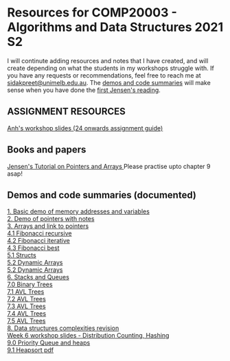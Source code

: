 # Resources for COMP20003 - Algorithms and Data Structures 2021 S2
I will continute adding resources and notes that I have created, and will create depending on what the students in my workshops struggle with. If you have any requests or recommendations, feel free to reach me at sidakpreet@unimelb.edu.au. The <a href="#demos-and-code-summaries-documented">demos and code summaries</a> will make sense when you have done the <a href="#books-and-papersf">first Jensen's reading</a>.
## ASSIGNMENT RESOURCES
<a href="https://github.com/extragravee/comp20003-sidak/blob/main/resources/PostWorkshopWeek4_AnhSlidesV1.pdf">Anh's workshop slides (24 onwards assignment guide)</a>
## Books and papers
<a href="https://github.com/extragravee/COMP20003/blob/master/prac/JensenTutorialPointersAndArraysInC.pdf">Jensen's Tutorial on Pointers and Arrays </a>
Please practise upto chapter 9 asap!
## Demos and code summaries (documented)
<a href="https://github.com/extragravee/comp20003-sidak/blob/main/resources/1.demo.c"> 1. Basic demo of memory addresses and variables </a> \
<a href="https://github.com/extragravee/comp20003-sidak/blob/main/resources/1.pointers.c"> 2. Demo of pointers with notes </a> \
<a href="https://github.com/extragravee/comp20003-sidak/blob/main/resources/2.pointer_types_and_arrays.c"> 3. Arrays and link to pointers </a> \
<a href="https://github.com/extragravee/comp20003-sidak/blob/main/resources/3.%20fib-recursive.c"> 4.1 Fibonacci recursive </a> \
<a href="https://github.com/extragravee/comp20003-sidak/blob/main/resources/4.%20fib-efficient.c"> 4.2 Fibonacci iterative </a> \
<a href="https://github.com/extragravee/comp20003-sidak/blob/main/resources/5.%20fib-best.c"> 4.3 Fibonacci best </a> \
<a href="https://github.com/extragravee/comp20003-sidak/blob/main/resources/4.0.structs.c"> 5.1 Structs </a> \
<a href="https://github.com/extragravee/comp20003-sidak/blob/main/resources/5.dynamic_arrays.c"> 5.2 Dynamic Arrays </a> \
<a href="https://github.com/extragravee/comp20003-sidak/blob/main/resources/5.dynamic_arrays.c"> 5.2 Dynamic Arrays </a> \
<a href="https://github.com/extragravee/comp20003-sidak/blob/main/resources/6.stacks_queues.c"> 6. Stacks and Queues </a>\
<a href="https://github.com/extragravee/comp20003-sidak/blob/main/resources/7.0.binary_trees.c"> 7.0 Binary Trees</a>\
<a href="https://github.com/extragravee/comp20003-sidak/blob/main/resources/7.1.avl_trees.png"> 7.1 AVL Trees</a>\
<a href="https://github.com/extragravee/comp20003-sidak/blob/main/resources/7.2.avl.png"> 7.2 AVL Trees</a>\
<a href="https://github.com/extragravee/comp20003-sidak/blob/main/resources/7.3.avl.png"> 7.3 AVL Trees</a>\
<a href="https://github.com/extragravee/comp20003-sidak/blob/main/resources/7.4.avl.png"> 7.4 AVL Trees</a>\
<a href="https://github.com/extragravee/comp20003-sidak/blob/main/resources/7.5.avl.gif"> 7.5 AVL Trees</a>\
<a href="https://github.com/extragravee/comp20003-sidak/blob/main/resources/8.revisionDSbasics.c"> 8. Data structures complexities revision</a>\
<a href="https://github.com/extragravee/comp20003-sidak/blob/main/resources/w6.pdf"> Week 6 workshop slides - Distribution Counting, Hashing</a>\
<a href="https://github.com/extragravee/comp20003-sidak/blob/main/resources/2.0.priorityQ.c">9.0 Priority Queue and heaps</a>\
<a href="https://github.com/extragravee/comp20003-sidak/blob/main/resources/2.1.PQ-29-46.pdf">9.1 Heapsort pdf</a>




  
